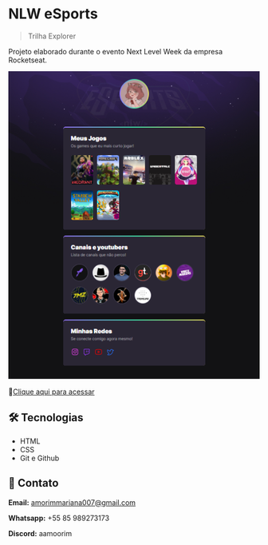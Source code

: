 # NLW eSports 

> Trilha Explorer

Projeto elaborado durante o evento Next Level Week da empresa Rocketseat.

![preview](./.github/preview.png)

🔗[Clique aqui para acessar](https://670f0ea85c232c9833ee5e5d--amoranlwesports.netlify.app)

## 🛠️ Tecnologias

- HTML
- CSS
- Git e Github

## 🌸 Contato
**Email:** amorimmariana007@gmail.com 

**Whatsapp:** +55 85 989273173

**Discord:**  aamoorim
